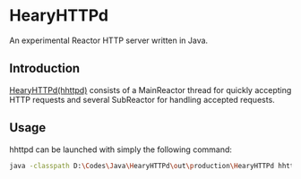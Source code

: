 # HearyHTTPd
An experimental Reactor HTTP server written in Java.

## Introduction

[HearyHTTPd(hhttpd)](https://github.com/HearyShen/HearyHTTPd) consists of a MainReactor thread for quickly accepting HTTP requests and several SubReactor for handling accepted requests.

## Usage

hhttpd can be launched with simply the following command:

```bash
java -classpath D:\Codes\Java\HearyHTTPd\out\production\HearyHTTPd hhttpd.launcher.Launcher
```


